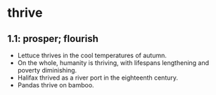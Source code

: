 # thrive
## 1.1: prosper; flourish

  *  Lettuce thrives in the cool temperatures of autumn.
  *  On the whole, humanity is thriving, with lifespans lengthening and poverty diminishing.
  *  Halifax thrived as a river port in the eighteenth century.
  *  Pandas thrive on bamboo.

